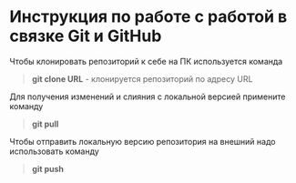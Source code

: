 # Инструкция по работе с работой в связке Git и GitHub

Чтобы клонировать репозиторий к себе на ПК используется команда
> **git clone URL** - клонируется репозиторий по адресу URL

Для получения изменений и слияния с локальной версией примените команду 
> **git pull**

Чтобы отправить локальную версию репозитория на внешний надо использовать команду
> **git push** 